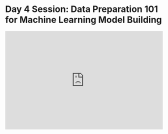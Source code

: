 <h1>Day 4 Session: Data Preparation 101 for Machine Learning Model Building</h1>
<iframe width="100%" height="315" src="https://www.youtube.com/embed/X6zz9Z2KDtU" title="YouTube video player" frameborder="0" allow="accelerometer; autoplay; clipboard-write; encrypted-media; gyroscope; picture-in-picture" allowfullscreen></iframe>